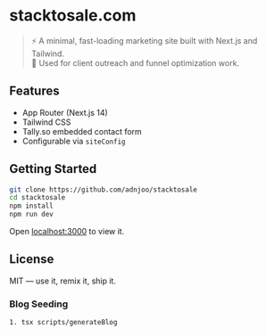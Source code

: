 # stacktosale.com

> ⚡️ A minimal, fast-loading marketing site built with Next.js and Tailwind.  
> 🧠 Used for client outreach and funnel optimization work.

## Features

- App Router (Next.js 14)
- Tailwind CSS
- Tally.so embedded contact form
- Configurable via `siteConfig`

## Getting Started

```bash
git clone https://github.com/adnjoo/stacktosale
cd stacktosale
npm install
npm run dev
```

Open [localhost:3000](http://localhost:3000) to view it.

## License

MIT — use it, remix it, ship it.

### Blog Seeding

```bash
1. tsx scripts/generateBlog
```
